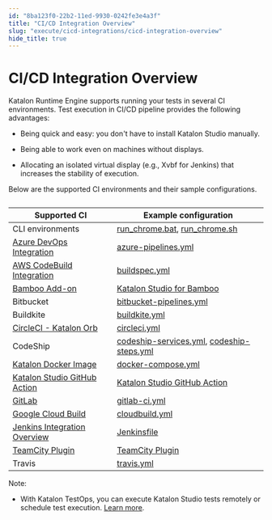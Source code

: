 ```yaml
---
id: "8ba123f0-22b2-11ed-9930-0242fe3e4a3f"
title: "CI/CD Integration Overview"
slug: "execute/cicd-integrations/cicd-integration-overview"
hide_title: true
---
```


# <a id="id" class="anchor_top_offset"/><a id="ariaid-title1" class="anchor_top_offset"/>CI/CD Integration Overview

<div xmlns="http://www.w3.org/1999/xhtml" className="p">Katalon Runtime Engine supports running your tests in several CI environments. Test execution in CI/CD pipeline provides the following advantages:<ul className="ul"><li className="li"><p className="p">Being quick and easy: you don't have to install Katalon Studio manually.</p></li><li className="li"><p className="p">Being able to work even on machines without displays.</p></li><li className="li"><p className="p">Allocating an isolated virtual display (e.g., Xvbf for Jenkins) that increases the stability of execution.</p></li></ul></div>
<p xmlns="http://www.w3.org/1999/xhtml" className="p">Below are the supported CI environments and their sample configurations. </p> 
<table xmlns="http://www.w3.org/1999/xhtml" className="table anchor_top_offset" id="id__f7f47976-39eb-424c-a1df-a51b4c5eb916"><caption /><colgroup><col /><col /></colgroup><thead className="thead"><tr className><th className="entry anchor_top_offset" id="id__f7f47976-39eb-424c-a1df-a51b4c5eb916__entry__1">Supported CI</th><th className="entry anchor_top_offset" id="id__f7f47976-39eb-424c-a1df-a51b4c5eb916__entry__2">Example configuration</th></tr></thead><tbody className="tbody"><tr className><td className="entry" headers="id__f7f47976-39eb-424c-a1df-a51b4c5eb916__entry__1 id__f7f47976-39eb-424c-a1df-a51b4c5eb916__entry__2 ">CLI environments</td><td className="entry" headers="id__f7f47976-39eb-424c-a1df-a51b4c5eb916__entry__1 id__f7f47976-39eb-424c-a1df-a51b4c5eb916__entry__2 "> <a className="xref j-external-link" href="https://github.com/katalon-studio-samples/ci-samples/blob/master/run_chrome.bat" target="_blank">run_chrome.bat</a>, <a className="xref j-external-link" href="https://github.com/katalon-studio-samples/ci-samples/blob/master/run_chrome.sh" target="_blank">run_chrome.sh</a> </td></tr><tr className><td className="entry" headers="id__f7f47976-39eb-424c-a1df-a51b4c5eb916__entry__1 id__f7f47976-39eb-424c-a1df-a51b4c5eb916__entry__2 "><a className="xref" href="/docs/execute/cicd-integrations/azure-devops-integration">Azure DevOps Integration</a></td><td className="entry" headers="id__f7f47976-39eb-424c-a1df-a51b4c5eb916__entry__1 id__f7f47976-39eb-424c-a1df-a51b4c5eb916__entry__2 "><a className="xref j-external-link" href="https://github.com/katalon-studio-samples/ci-samples/blob/master/azure-pipelines.yml" target="_blank">azure-pipelines.yml</a></td></tr><tr className><td className="entry" headers="id__f7f47976-39eb-424c-a1df-a51b4c5eb916__entry__1 id__f7f47976-39eb-424c-a1df-a51b4c5eb916__entry__2 "><a className="xref" href="/docs/execute/cicd-integrations/aws-codebuild-integration">AWS CodeBuild Integration</a></td><td className="entry" headers="id__f7f47976-39eb-424c-a1df-a51b4c5eb916__entry__1 id__f7f47976-39eb-424c-a1df-a51b4c5eb916__entry__2 "><a className="xref j-external-link" href="https://github.com/katalon-studio-samples/ci-samples/blob/master/buildspec.yml" target="_blank">buildspec.yml</a></td></tr><tr className><td className="entry" headers="id__f7f47976-39eb-424c-a1df-a51b4c5eb916__entry__1 id__f7f47976-39eb-424c-a1df-a51b4c5eb916__entry__2 "><a className="xref" href="/docs/execute/cicd-integrations/bamboo-add-on">Bamboo Add-on</a></td><td className="entry" headers="id__f7f47976-39eb-424c-a1df-a51b4c5eb916__entry__1 id__f7f47976-39eb-424c-a1df-a51b4c5eb916__entry__2 "><a className="xref j-external-link" href="https://marketplace.atlassian.com/apps/1220235/katalon-devops-for-bamboo" target="_blank">Katalon Studio for Bamboo</a></td></tr><tr className><td className="entry" headers="id__f7f47976-39eb-424c-a1df-a51b4c5eb916__entry__1 id__f7f47976-39eb-424c-a1df-a51b4c5eb916__entry__2 ">Bitbucket</td><td className="entry" headers="id__f7f47976-39eb-424c-a1df-a51b4c5eb916__entry__1 id__f7f47976-39eb-424c-a1df-a51b4c5eb916__entry__2 "><a className="xref j-external-link" href="https://github.com/katalon-studio-samples/ci-samples/blob/master/bitbucket-pipelines.yml" target="_blank">bitbucket-pipelines.yml</a></td></tr><tr className><td className="entry" headers="id__f7f47976-39eb-424c-a1df-a51b4c5eb916__entry__1 id__f7f47976-39eb-424c-a1df-a51b4c5eb916__entry__2 ">Buildkite</td><td className="entry" headers="id__f7f47976-39eb-424c-a1df-a51b4c5eb916__entry__1 id__f7f47976-39eb-424c-a1df-a51b4c5eb916__entry__2 "><a className="xref j-external-link" href="https://github.com/katalon-studio-samples/ci-samples/blob/master/.buildkite/pipeline.yml" target="_blank">buildkite.yml</a></td></tr><tr className><td className="entry" headers="id__f7f47976-39eb-424c-a1df-a51b4c5eb916__entry__1 id__f7f47976-39eb-424c-a1df-a51b4c5eb916__entry__2 "><a className="xref" href="/docs/execute/cicd-integrations/circleci---katalon-orb">CircleCI - Katalon Orb</a></td><td className="entry" headers="id__f7f47976-39eb-424c-a1df-a51b4c5eb916__entry__1 id__f7f47976-39eb-424c-a1df-a51b4c5eb916__entry__2 "><a className="xref j-external-link" href="https://github.com/katalon-studio-samples/ci-samples/blob/master/.circleci/config.yml" target="_blank">circleci.yml</a></td></tr><tr className><td className="entry" headers="id__f7f47976-39eb-424c-a1df-a51b4c5eb916__entry__1 id__f7f47976-39eb-424c-a1df-a51b4c5eb916__entry__2 ">CodeShip</td><td className="entry" headers="id__f7f47976-39eb-424c-a1df-a51b4c5eb916__entry__1 id__f7f47976-39eb-424c-a1df-a51b4c5eb916__entry__2 "><a className="xref j-external-link" href="https://github.com/katalon-studio-samples/ci-samples/blob/master/codeship-services.yml" target="_blank">codeship-services.yml</a>, <a className="xref j-external-link" href="https://github.com/katalon-studio-samples/ci-samples/blob/master/codeship-steps.yml" target="_blank">codeship-steps.yml</a></td></tr><tr className><td className="entry" headers="id__f7f47976-39eb-424c-a1df-a51b4c5eb916__entry__1 id__f7f47976-39eb-424c-a1df-a51b4c5eb916__entry__2 "><a className="xref" href="/docs/execute/katalon-runtime-engine/katalon-docker-image">Katalon Docker Image</a></td><td className="entry" headers="id__f7f47976-39eb-424c-a1df-a51b4c5eb916__entry__1 id__f7f47976-39eb-424c-a1df-a51b4c5eb916__entry__2 "><a className="xref j-external-link" href="https://github.com/katalon-studio-samples/ci-samples/blob/master/docker-compose.yml" target="_blank">docker-compose.yml</a></td></tr><tr className><td className="entry" headers="id__f7f47976-39eb-424c-a1df-a51b4c5eb916__entry__1 id__f7f47976-39eb-424c-a1df-a51b4c5eb916__entry__2 "><a className="xref" href="/docs/execute/cicd-integrations/katalon-studio-github-action">Katalon Studio GitHub Action</a></td><td className="entry" headers="id__f7f47976-39eb-424c-a1df-a51b4c5eb916__entry__1 id__f7f47976-39eb-424c-a1df-a51b4c5eb916__entry__2 "><a className="xref j-external-link" href="https://github.com/marketplace/actions/katalon-studio" target="_blank">Katalon Studio GitHub Action</a></td></tr><tr className><td className="entry" headers="id__f7f47976-39eb-424c-a1df-a51b4c5eb916__entry__1 id__f7f47976-39eb-424c-a1df-a51b4c5eb916__entry__2 "><a className="xref" href="/docs/execute/cicd-integrations/gitlab-integration">GitLab</a></td><td className="entry" headers="id__f7f47976-39eb-424c-a1df-a51b4c5eb916__entry__1 id__f7f47976-39eb-424c-a1df-a51b4c5eb916__entry__2 "><a className="xref j-external-link" href="https://github.com/katalon-studio-samples/ci-samples/blob/master/.gitlab-ci.yml" target="_blank">gitlab-ci.yml</a></td></tr><tr className><td className="entry" headers="id__f7f47976-39eb-424c-a1df-a51b4c5eb916__entry__1 id__f7f47976-39eb-424c-a1df-a51b4c5eb916__entry__2 "><a className="xref" href="/docs/execute/cicd-integrations/google-cloud-build">Google Cloud Build</a></td><td className="entry" headers="id__f7f47976-39eb-424c-a1df-a51b4c5eb916__entry__1 id__f7f47976-39eb-424c-a1df-a51b4c5eb916__entry__2 "><a className="xref j-external-link" href="https://github.com/katalon-studio-samples/ci-samples/blob/master/cloudbuild.yaml" target="_blank">cloudbuild.yml</a></td></tr><tr className><td className="entry" headers="id__f7f47976-39eb-424c-a1df-a51b4c5eb916__entry__1 id__f7f47976-39eb-424c-a1df-a51b4c5eb916__entry__2 "><a className="xref" href="/docs/execute/cicd-integrations/jenkins-integration/jenkins-integration-overview">Jenkins Integration Overview</a></td><td className="entry" headers="id__f7f47976-39eb-424c-a1df-a51b4c5eb916__entry__1 id__f7f47976-39eb-424c-a1df-a51b4c5eb916__entry__2 "><a className="xref j-external-link" href="https://github.com/katalon-studio-samples/ci-samples/blob/master/Jenkinsfile" target="_blank">Jenkinsfile</a></td></tr><tr className><td className="entry" headers="id__f7f47976-39eb-424c-a1df-a51b4c5eb916__entry__1 id__f7f47976-39eb-424c-a1df-a51b4c5eb916__entry__2 "><a className="xref" href="/docs/execute/cicd-integrations/teamcity-plugin">TeamCity Plugin</a></td><td className="entry" headers="id__f7f47976-39eb-424c-a1df-a51b4c5eb916__entry__1 id__f7f47976-39eb-424c-a1df-a51b4c5eb916__entry__2 "><a className="xref j-external-link" href="https://plugins.jetbrains.com/plugin/12653-katalon-studio-runner/" target="_blank">TeamCity Plugin</a></td></tr><tr className><td className="entry" headers="id__f7f47976-39eb-424c-a1df-a51b4c5eb916__entry__1 id__f7f47976-39eb-424c-a1df-a51b4c5eb916__entry__2 ">Travis</td><td className="entry" headers="id__f7f47976-39eb-424c-a1df-a51b4c5eb916__entry__1 id__f7f47976-39eb-424c-a1df-a51b4c5eb916__entry__2 "><a className="xref j-external-link" href="https://github.com/katalon-studio-samples/ci-samples/blob/master/.travis.yml" target="_blank">travis.yml</a></td></tr></tbody></table> 
<div xmlns="http://www.w3.org/1999/xhtml" className="p"><div className="note note note_note"><span className="note__title">Note:</span> <ul className="ul"><li className="li"><p className="p">With Katalon TestOps, you can execute Katalon Studio tests remotely or schedule test execution. <a className="xref j-external-link" href="https://docs.katalon.com/docs/katalon-testops/test-planning/schedules/schedule-test-runs" target="_blank">Learn more</a>.</p></li></ul></div></div>
